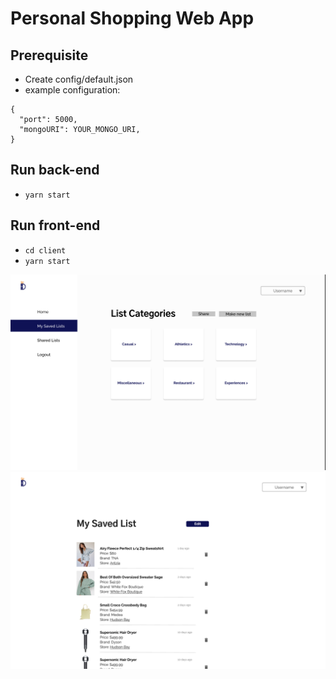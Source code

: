 # Personal Shopping Web App

## Prerequisite

- Create config/default.json
- example configuration:

```
{
  "port": 5000,
  "mongoURI": YOUR_MONGO_URI,
}
```


## Run back-end
- `yarn start`

## Run front-end
- `cd client`
- `yarn start`

<img src="img/lists.png"> <img src="img/items.png">
